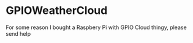 # GPIOWeatherCloud

For some reason I bought a Raspbery Pi with GPIO Cloud thingy, please send help
